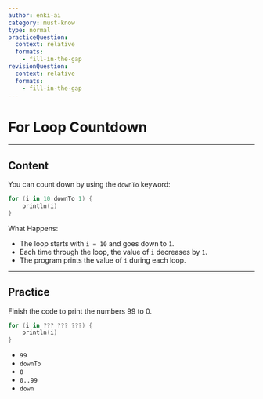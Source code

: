 ```yaml
---
author: enki-ai
category: must-know
type: normal
practiceQuestion:
  context: relative
  formats:
    - fill-in-the-gap
revisionQuestion:
  context: relative
  formats:
    - fill-in-the-gap
---
```


# For Loop Countdown

---
## Content

You can count down by using the `downTo` keyword:

```kotlin
for (i in 10 downTo 1) {
    println(i)
}
```

What Happens:
- The loop starts with `i = 10` and goes down to `1`.
- Each time through the loop, the value of `i` decreases by `1`.
- The program prints the value of `i` during each loop.

---
## Practice

Finish the code to print the numbers 99 to 0.

```kotlin
for (i in ??? ??? ???) {
    println(i)
}
```

- `99`
- `downTo`
- `0`
- `0..99`
- `down`